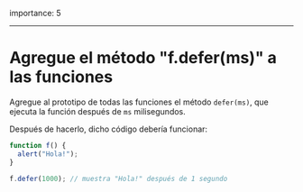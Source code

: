 importance: 5

---

# Agregue el método "f.defer(ms)" a las funciones

Agregue al prototipo de todas las funciones el método `defer(ms)`, que ejecuta la función después de `ms` milisegundos.

Después de hacerlo, dicho código debería funcionar:

```js
function f() {
  alert("Hola!");
}

f.defer(1000); // muestra "Hola!" después de 1 segundo
```
